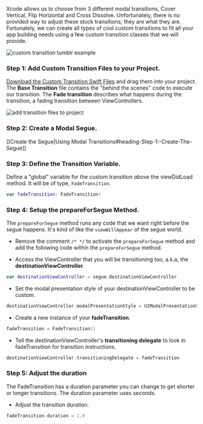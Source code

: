 Xcode allows us to choose from 3 different modal transitions, Cover Vertical, Flip Horizontal and Cross Dissolve. Unfortunately, there is no provided way to adjust these stock transitions; they are what they are. Fortunately, we can create all types of cool custom transitions to fit all your app building needs using a few custom transition classes that we will provide. 

![custom transition tumblr example](http://i.imgur.com/1Sx2rfi.gif)  

### Step 1: Add Custom Transition Files to your Project.  

[Download the Custom Transition Swift Files](https://www.dropbox.com/s/x1kz6kymfpzsl0h/Transition%20Files.zip?dl=0) and drag them into your project. The **Base Transition** file contains the "behind the scenes" code to execute our transition. The **Fade transition** describes what happens during the transition, a fading transition between ViewControllers. 

![add transition files to project](http://i.imgur.com/vWq788n.gif)  

### Step 2: Create a Modal Segue.  

[[Create the Segue|Using Modal Transitions#heading-Step-1:-Create-The-Segue]]

### Step 3: Define the Transition Variable.  

Define a "global" variable for the custom transition *above* the viewDidLoad method. It will be of type, ``FadeTransition``.  

```Swift
var fadeTransition: FadeTransition!
```

### Step 4: Setup the prepareForSegue Method.  

The ``prepareForSegue`` method runs any code that we want right before the segue happens. It's kind of like the ``viewWillAppear`` of the segue world.

- Remove the comment ``/* */`` to activate the ``prepareForSegue`` method and add the following code within the ``prepareForSegue`` method.  

- Access the ViewController that you will be transitioning too, a.k.a, the **destinationViewController**.

```Swift
var destinationViewController = segue.destinationViewController
```
- Set the modal presentation style of your destinationViewController to be custom.

```Swift
destinationViewController.modalPresentationStyle = UIModalPresentationStyle.Custom
``` 
- Create a new instance of your **fadeTransition**.

```Swift
fadeTransition = FadeTransition()
``` 
- Tell the destinationViewController's  **transitioning delegate** to look in fadeTransition for transition instructions.

```Swift
destinationViewController.transitioningDelegate = fadeTransition
```

### Step 5: Adjust the duration  

The FadeTransition has a duration parameter you can change to get shorter or longer transitions. The duration parameter uses seconds.

- Adjust the transition duration.

```Swift
fadeTransition.duration = 1.0
``` 

